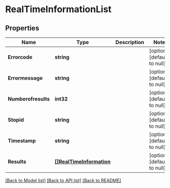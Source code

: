 # RealTimeInformationList

## Properties
Name | Type | Description | Notes
------------ | ------------- | ------------- | -------------
**Errorcode** | **string** |  | [optional] [default to null]
**Errormessage** | **string** |  | [optional] [default to null]
**Numberofresults** | **int32** |  | [optional] [default to null]
**Stopid** | **string** |  | [optional] [default to null]
**Timestamp** | **string** |  | [optional] [default to null]
**Results** | [**[]RealTimeInformation**](RealTimeInformation.md) |  | [optional] [default to null]

[[Back to Model list]](../README.md#documentation-for-models) [[Back to API list]](../README.md#documentation-for-api-endpoints) [[Back to README]](../README.md)


